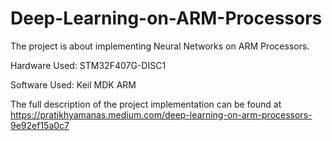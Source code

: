 # Deep-Learning-on-ARM-Processors

The project is about implementing Neural Networks on ARM Processors.

Hardware Used: STM32F407G-DISC1

Software Used: Keil MDK ARM

The full description of the project implementation can be found at https://pratikhyamanas.medium.com/deep-learning-on-arm-processors-9e92ef15a0c7

